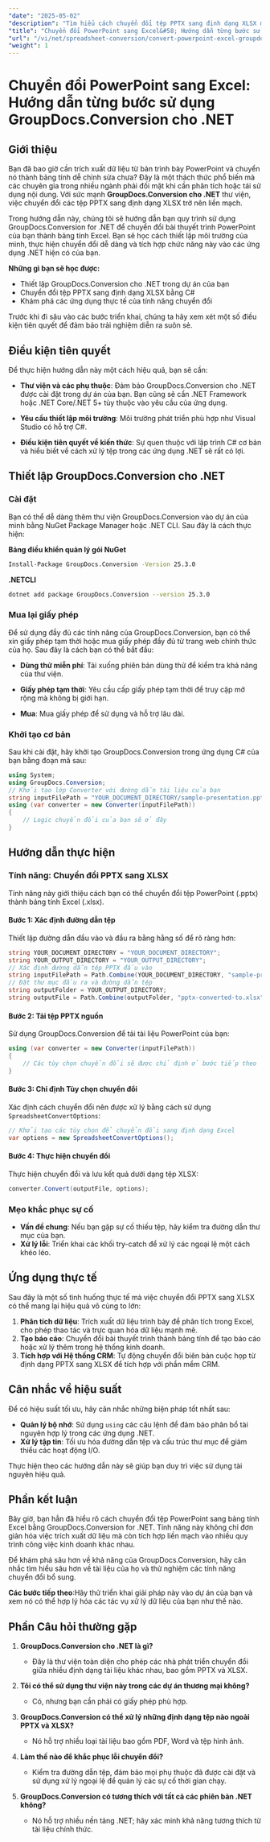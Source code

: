 ```yaml
---
"date": "2025-05-02"
"description": "Tìm hiểu cách chuyển đổi tệp PPTX sang định dạng XLSX một cách liền mạch với GroupDocs.Conversion for .NET. Thực hiện theo hướng dẫn từng bước này để nâng cao tác vụ xử lý dữ liệu của bạn."
"title": "Chuyển đổi PowerPoint sang Excel&#58; Hướng dẫn từng bước sử dụng GroupDocs.Conversion cho .NET"
"url": "/vi/net/spreadsheet-conversion/convert-powerpoint-excel-groupdocs-conversion-net/"
"weight": 1
---
```


# Chuyển đổi PowerPoint sang Excel: Hướng dẫn từng bước sử dụng GroupDocs.Conversion cho .NET

## Giới thiệu
Bạn đã bao giờ cần trích xuất dữ liệu từ bản trình bày PowerPoint và chuyển nó thành bảng tính dễ chỉnh sửa chưa? Đây là một thách thức phổ biến mà các chuyên gia trong nhiều ngành phải đối mặt khi cần phân tích hoặc tái sử dụng nội dung. Với sức mạnh **GroupDocs.Conversion cho .NET** thư viện, việc chuyển đổi các tệp PPTX sang định dạng XLSX trở nên liền mạch.

Trong hướng dẫn này, chúng tôi sẽ hướng dẫn bạn quy trình sử dụng GroupDocs.Conversion for .NET để chuyển đổi bài thuyết trình PowerPoint của bạn thành bảng tính Excel. Bạn sẽ học cách thiết lập môi trường của mình, thực hiện chuyển đổi dễ dàng và tích hợp chức năng này vào các ứng dụng .NET hiện có của bạn.

**Những gì bạn sẽ học được:**
- Thiết lập GroupDocs.Conversion cho .NET trong dự án của bạn
- Chuyển đổi tệp PPTX sang định dạng XLSX bằng C#
- Khám phá các ứng dụng thực tế của tính năng chuyển đổi

Trước khi đi sâu vào các bước triển khai, chúng ta hãy xem xét một số điều kiện tiên quyết để đảm bảo trải nghiệm diễn ra suôn sẻ.

## Điều kiện tiên quyết
Để thực hiện hướng dẫn này một cách hiệu quả, bạn sẽ cần:

- **Thư viện và các phụ thuộc**: Đảm bảo GroupDocs.Conversion cho .NET được cài đặt trong dự án của bạn. Bạn cũng sẽ cần .NET Framework hoặc .NET Core/.NET 5+ tùy thuộc vào yêu cầu của ứng dụng.
  
- **Yêu cầu thiết lập môi trường**: Môi trường phát triển phù hợp như Visual Studio có hỗ trợ C#.

- **Điều kiện tiên quyết về kiến thức**: Sự quen thuộc với lập trình C# cơ bản và hiểu biết về cách xử lý tệp trong các ứng dụng .NET sẽ rất có lợi.

## Thiết lập GroupDocs.Conversion cho .NET
### Cài đặt
Bạn có thể dễ dàng thêm thư viện GroupDocs.Conversion vào dự án của mình bằng NuGet Package Manager hoặc .NET CLI. Sau đây là cách thực hiện:

**Bảng điều khiển quản lý gói NuGet**
```bash
Install-Package GroupDocs.Conversion -Version 25.3.0
```

**.NETCLI**
```bash
dotnet add package GroupDocs.Conversion --version 25.3.0
```

### Mua lại giấy phép
Để sử dụng đầy đủ các tính năng của GroupDocs.Conversion, bạn có thể xin giấy phép tạm thời hoặc mua giấy phép đầy đủ từ trang web chính thức của họ. Sau đây là cách bạn có thể bắt đầu:

- **Dùng thử miễn phí**: Tải xuống phiên bản dùng thử để kiểm tra khả năng của thư viện.
  
- **Giấy phép tạm thời**: Yêu cầu cấp giấy phép tạm thời để truy cập mở rộng mà không bị giới hạn.

- **Mua**: Mua giấy phép để sử dụng và hỗ trợ lâu dài.

### Khởi tạo cơ bản
Sau khi cài đặt, hãy khởi tạo GroupDocs.Conversion trong ứng dụng C# của bạn bằng đoạn mã sau:

```csharp
using System;
using GroupDocs.Conversion;
// Khởi tạo lớp Converter với đường dẫn tài liệu của bạn
string inputFilePath = "YOUR_DOCUMENT_DIRECTORY/sample-presentation.pptx";
using (var converter = new Converter(inputFilePath))
{
    // Logic chuyển đổi của bạn sẽ ở đây
}
```

## Hướng dẫn thực hiện
### Tính năng: Chuyển đổi PPTX sang XLSX
Tính năng này giới thiệu cách bạn có thể chuyển đổi tệp PowerPoint (.pptx) thành bảng tính Excel (.xlsx).

#### Bước 1: Xác định đường dẫn tệp
Thiết lập đường dẫn đầu vào và đầu ra bằng hằng số để rõ ràng hơn:

```csharp
string YOUR_DOCUMENT_DIRECTORY = "YOUR_DOCUMENT_DIRECTORY";
string YOUR_OUTPUT_DIRECTORY = "YOUR_OUTPUT_DIRECTORY";
// Xác định đường dẫn tệp PPTX đầu vào
string inputFilePath = Path.Combine(YOUR_DOCUMENT_DIRECTORY, "sample-presentation.pptx");
// Đặt thư mục đầu ra và đường dẫn tệp
string outputFolder = YOUR_OUTPUT_DIRECTORY;
string outputFile = Path.Combine(outputFolder, "pptx-converted-to.xlsx");
```

#### Bước 2: Tải tệp PPTX nguồn
Sử dụng GroupDocs.Conversion để tải tài liệu PowerPoint của bạn:

```csharp
using (var converter = new Converter(inputFilePath))
{
    // Các tùy chọn chuyển đổi sẽ được chỉ định ở bước tiếp theo
}
```

#### Bước 3: Chỉ định Tùy chọn chuyển đổi
Xác định cách chuyển đổi nên được xử lý bằng cách sử dụng `SpreadsheetConvertOptions`:

```csharp
// Khởi tạo các tùy chọn để chuyển đổi sang định dạng Excel
var options = new SpreadsheetConvertOptions();
```

#### Bước 4: Thực hiện chuyển đổi
Thực hiện chuyển đổi và lưu kết quả dưới dạng tệp XLSX:

```csharp
converter.Convert(outputFile, options);
```

### Mẹo khắc phục sự cố
- **Vấn đề chung**: Nếu bạn gặp sự cố thiếu tệp, hãy kiểm tra đường dẫn thư mục của bạn.
- **Xử lý lỗi**: Triển khai các khối try-catch để xử lý các ngoại lệ một cách khéo léo.

## Ứng dụng thực tế
Sau đây là một số tình huống thực tế mà việc chuyển đổi PPTX sang XLSX có thể mang lại hiệu quả vô cùng to lớn:

1. **Phân tích dữ liệu**: Trích xuất dữ liệu trình bày để phân tích trong Excel, cho phép thao tác và trực quan hóa dữ liệu mạnh mẽ.
2. **Tạo báo cáo**: Chuyển đổi bài thuyết trình thành bảng tính để tạo báo cáo hoặc xử lý thêm trong hệ thống kinh doanh.
3. **Tích hợp với Hệ thống CRM**: Tự động chuyển đổi biên bản cuộc họp từ định dạng PPTX sang XLSX để tích hợp với phần mềm CRM.

## Cân nhắc về hiệu suất
Để có hiệu suất tối ưu, hãy cân nhắc những biện pháp tốt nhất sau:

- **Quản lý bộ nhớ**: Sử dụng `using` các câu lệnh để đảm bảo phân bổ tài nguyên hợp lý trong các ứng dụng .NET.
- **Xử lý tập tin**: Tối ưu hóa đường dẫn tệp và cấu trúc thư mục để giảm thiểu các hoạt động I/O.
  
Thực hiện theo các hướng dẫn này sẽ giúp bạn duy trì việc sử dụng tài nguyên hiệu quả.

## Phần kết luận
Bây giờ, bạn hẳn đã hiểu rõ cách chuyển đổi tệp PowerPoint sang bảng tính Excel bằng GroupDocs.Conversion for .NET. Tính năng này không chỉ đơn giản hóa việc trích xuất dữ liệu mà còn tích hợp liền mạch vào nhiều quy trình công việc kinh doanh khác nhau.

Để khám phá sâu hơn về khả năng của GroupDocs.Conversion, hãy cân nhắc tìm hiểu sâu hơn về tài liệu của họ và thử nghiệm các tính năng chuyển đổi bổ sung.

**Các bước tiếp theo**:Hãy thử triển khai giải pháp này vào dự án của bạn và xem nó có thể hợp lý hóa các tác vụ xử lý dữ liệu của bạn như thế nào.

## Phần Câu hỏi thường gặp
1. **GroupDocs.Conversion cho .NET là gì?**
   - Đây là thư viện toàn diện cho phép các nhà phát triển chuyển đổi giữa nhiều định dạng tài liệu khác nhau, bao gồm PPTX và XLSX.
  
2. **Tôi có thể sử dụng thư viện này trong các dự án thương mại không?**
   - Có, nhưng bạn cần phải có giấy phép phù hợp.

3. **GroupDocs.Conversion có thể xử lý những định dạng tệp nào ngoài PPTX và XLSX?**
   - Nó hỗ trợ nhiều loại tài liệu bao gồm PDF, Word và tệp hình ảnh.
  
4. **Làm thế nào để khắc phục lỗi chuyển đổi?**
   - Kiểm tra đường dẫn tệp, đảm bảo mọi phụ thuộc đã được cài đặt và sử dụng xử lý ngoại lệ để quản lý các sự cố thời gian chạy.

5. **GroupDocs.Conversion có tương thích với tất cả các phiên bản .NET không?**
   - Nó hỗ trợ nhiều nền tảng .NET; hãy xác minh khả năng tương thích từ tài liệu chính thức.